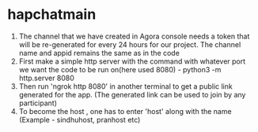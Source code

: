 # hapchatmain

1) The channel that we have created in Agora console needs a token that will be re-generated for every 24 hours for our project. The channel name and appid remains the same as in the code
2) First make a simple http server with the command with whatever port we want the code to be run on(here used 8080) - python3 -m http.server 8080
3) Then run 'ngrok http 8080' in another terminal to get a public link generated for the app. (The generated link can be used to join by any participant)
4) To become the host , one has to enter 'host' along with the name (Example - sindhuhost, pranhost etc)
